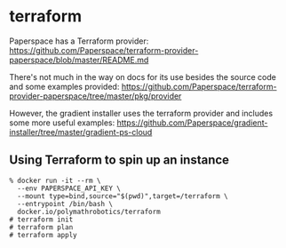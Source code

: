 # terraform

Paperspace has a Terraform provider:
https://github.com/Paperspace/terraform-provider-paperspace/blob/master/README.md

There's not much in the way on docs for its use besides the source code
and some examples provided:
https://github.com/Paperspace/terraform-provider-paperspace/tree/master/pkg/provider

However, the gradient installer uses the terraform provider and includes some
more useful examples:
https://github.com/Paperspace/gradient-installer/tree/master/gradient-ps-cloud

## Using Terraform to spin up an instance

```
% docker run -it --rm \
  --env PAPERSPACE_API_KEY \
  --mount type=bind,source="$(pwd)",target=/terraform \
  --entrypoint /bin/bash \
  docker.io/polymathrobotics/terraform
# terraform init
# terraform plan
# terraform apply
```
